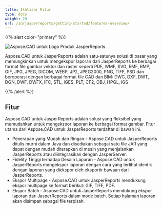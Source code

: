 ```yaml
---
title: Ikhtisar Fitur
type: docs
weight: 20
url: /id/jasperreports/getting-started/features-overview/
---
```


{{% alert color="primary" %}}

![Aspose.CAD untuk Logo Produk JasperReports](/cad/_assets/home_3.png)

Aspose.CAD untuk JasperReports adalah satu-satunya solusi di pasar yang memungkinkan untuk mengekspor laporan dari JasperReports ke berbagai format file gambar vektor dan raster seperti PDF, WMF, SVG, EMF, BMP, GIF, JPG, JPEG, DICOM, WEBP, JP2, JPEG2000, PNG, TIFF, PSD dan beroperasi dengan berbagai format file CAD dan BIM: DWG, DXF, DWT, DGN, DWF, DWFX, IFC, STL, IGES, PLT, CF2, OBJ, HPGL, IGS

{{% /alert %}}

## Fitur

Aspose.CAD untuk JasperReports adalah solusi yang fleksibel yang memudahkan untuk mengekspor laporan ke berbagai format gambar. Fitur utama dari Aspose.CAD untuk JasperReports terdaftar di bawah ini.

- Penerapan yang Mudah dan Ringan - Aspose.CAD untuk JasperReports ditulis murni dalam Java dan disediakan sebagai satu file JAR yang dapat dengan mudah diterapkan di mesin yang menjalankan JasperReports atau diintegrasikan dengan JasperServer.
- Fidelity Tinggi terhadap Desain Laporan - Aspose.CAD untuk JasperReports mengekspor laporan dengan cara yang terlihat identik dengan laporan yang diekspor oleh eksportir bawaan dari JasperReports.
- Ekspor Multipage - Aspose.CAD untuk JasperReports mendukung ekspor multipage ke format berikut: GIF, TIFF, PDF.
- Ekspor Batch - Aspose.CAD untuk JasperReports mendukung ekspor laporan dari JasperReports dalam mode batch. Setiap halaman laporan akan disimpan sebagai file terpisah.
